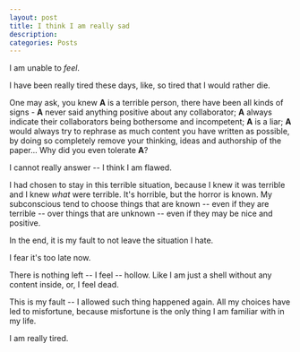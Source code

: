 ```yaml
---
layout: post
title: I think I am really sad
description: 
categories: Posts
---
```

I am unable to *feel*.

I have been really tired these days, like, so tired that I would rather die.

One may ask, you knew **A** is a terrible person, there have been all kinds of signs - **A** never said anything positive about any collaborator; **A** always indicate their collaborators being bothersome and incompetent; **A** is a liar; **A** would always try to rephrase as much content you have written as possible, by doing so completely remove your thinking, ideas and authorship of the paper... Why did you even tolerate **A**?

I cannot really answer -- I think I am flawed.

I had chosen to stay in this terrible situation, because I knew it was terrible and I knew *what* were terrible. It's horrible, but the horror is known. My subconscious tend to choose things that are known -- even if they are terrible -- over things that are unknown -- even if they may be nice and positive.

In the end, it is my fault to not leave the situation I hate.

I fear it's too late now.

There is nothing left -- I feel -- hollow. Like I am just a shell without any content inside, or, I feel dead.

This is my fault -- I allowed such thing happened again. All my choices have led to misfortune, because misfortune is the only thing I am familiar with in my life.

I am really tired.